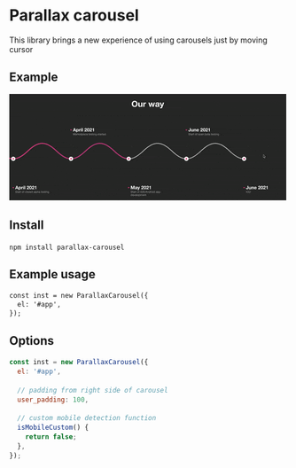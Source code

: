 # Parallax carousel

This library brings a new experience of using carousels just by moving cursor

## Example
![Project Presentation](resources/example.gif "Example GIF")

## Install
`npm install parallax-carousel`

## Example usage
```
const inst = new ParallaxCarousel({
  el: '#app',
});
```

## Options
```js
const inst = new ParallaxCarousel({
  el: '#app',

  // padding from right side of carousel
  user_padding: 100,

  // custom mobile detection function
  isMobileCustom() {
    return false;
  },
});
```
